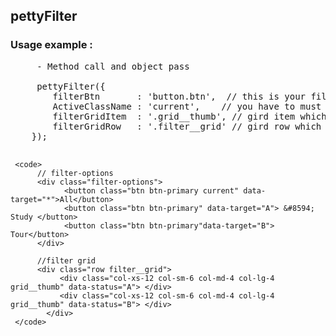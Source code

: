 ## pettyFilter 
### Usage example :

<pre>
     - Method call and object pass
  
     pettyFilter({
        filterBtn       : 'button.btn',  // this is your filter button which is the get targated value
        ActiveClassName : 'current',    // you have to must use by class name
        filterGridItem  : '.grid__thumb', // gird item which is your filter item
        filterGridRow   : '.filter__grid' // gird row which is the parrent of  filter item or grid item
    });
    
</pre>

     <code>
          // filter-options
          <div class="filter-options">
                <button class="btn btn-primary current" data-target="*">All</button>
                <button class="btn btn-primary" data-target="A"> &#8594; Study </button>
                <button class="btn btn-primary"data-target="B"> Tour</button>
          </div>
          
          //filter grid
          <div class="row filter__grid">
               <div class="col-xs-12 col-sm-6 col-md-4 col-lg-4 grid__thumb" data-status="A"> </div>
               <div class="col-xs-12 col-sm-6 col-md-4 col-lg-4 grid__thumb" data-status="B"> </div>
            </div>
     </code>


     



      
